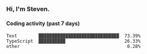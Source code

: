 ### Hi, I'm Steven.

#### Coding activity (past 7 days)
```
Text        ▓▓▓▓▓▓▓▓▓▓▓▓▓▓▓▓▓▓▓▓▓▓▓▓▓▓▓▓▓▓  73.39%
TypeScript  ▓▓▓▓▓▓▓▓▓▓                      26.33%
other                                        0.28%
```
